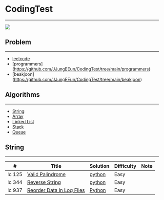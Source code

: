 # CodingTest
--- 
<img src="https://img.shields.io/badge/Python-3766AB?style=flat-square&logo=Python&logoColor=white"/></a>

## Problem
---
- [leetcode](https://github.com/JJungEEun/CodingTest/tree/main/interviews)
- [programmers] (https://github.com/JJungEEun/CodingTest/tree/main/programmers)
- [beakjoon] (https://github.com/JJungEEun/CodingTest/tree/main/beakjoon)

## Algorithms
---
- [String](#String)
- [Array](#Array)
- [Linked List](#Linked-List)
- [Stack](#Stack)
- [Queue](#Queue)

## String
---
#| Title | Solution | Difficulty | Note|
---|---|---|---|---|
lc 125|[Valid Palindrome](https://leetcode.com/problems/valid-palindrome/)|[python](https://github.com/JJungEEun/CodingTest/blob/main/interviews/chap6_%EB%AC%B8%EC%9E%90%EC%97%B4%20%EC%A1%B0%EC%9E%91/chap6_1_%EC%9C%A0%ED%9A%A8%ED%95%9C%20%ED%8C%B0%EB%A6%B0%EB%93%9C%EB%A1%AC.ipynb)|Easy||
lc 344|[Reverse String](https://leetcode.com/problems/reverse-string/)|[python](https://github.com/JJungEEun/CodingTest/blob/main/interviews/chap6_%EB%AC%B8%EC%9E%90%EC%97%B4%20%EC%A1%B0%EC%9E%91/chap6_2_%EB%AC%B8%EC%9E%90%EC%97%B4%20%EB%92%A4%EC%A7%91%EA%B8%B0.ipynb)|Easy||
lc 937|[Reorder Data in Log Files](https://leetcode.com/problems/reorder-data-in-log-files/)|[Python](https://github.com/JJungEEun/CodingTest/blob/main/interviews/chap6_%EB%AC%B8%EC%9E%90%EC%97%B4%20%EC%A1%B0%EC%9E%91/chap6_3_%EB%A1%9C%EA%B7%B8%20%ED%8C%8C%EC%9D%BC%20%EC%9E%AC%EC%A0%95%EB%A0%AC.ipynb)|Easy|
